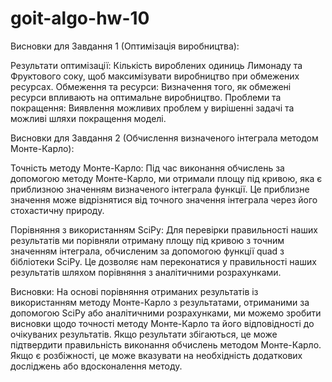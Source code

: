 # goit-algo-hw-10

Висновки для Завдання 1 (Оптимізація виробництва):

Результати оптимізації:
Кількість вироблених одиниць Лимонаду та Фруктового соку, щоб максимізувати виробництво при обмежених ресурсах.
Обмеження та ресурси:
Визначення того, як обмежені ресурси впливають на оптимальне виробництво.
Проблеми та покращення:
Виявлення можливих проблем у вирішенні задачі та можливі шляхи покращення моделі.


Висновки для Завдання 2 (Обчислення визначеного інтеграла методом Монте-Карло):

Точність методу Монте-Карло:
Під час виконання обчислень за допомогою методу Монте-Карло, ми отримали площу під кривою, яка є приблизною значенням визначеного інтеграла функції. Це приблизне значення може відрізнятися від точного значення інтеграла через його стохастичну природу.

Порівняння з використанням SciPy:
Для перевірки правильності наших результатів ми порівняли отриману площу під кривою з точним значенням інтеграла, обчисленим за допомогою функції quad з бібліотеки SciPy. Це дозволяє нам переконатися у правильності наших результатів шляхом порівняння з аналітичними розрахунками.

Висновки:
На основі порівняння отриманих результатів із використанням методу Монте-Карло з результатами, отриманими за допомогою SciPy або аналітичними розрахунками, ми можемо зробити висновки щодо точності методу Монте-Карло та його відповідності до очікуваних результатів. Якщо результати збігаються, це може підтвердити правильність виконання обчислень методом Монте-Карло. Якщо є розбіжності, це може вказувати на необхідність додаткових досліджень або вдосконалення методу.